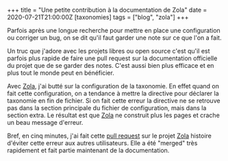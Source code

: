 +++
title = "Une petite contribution à la documentation de Zola"
date = 2020-07-21T21:00:00Z
[taxonomies]
tags = ["blog", "zola"]
+++

Parfois après une longue recherche pour mettre en place une configuration ou corriger un bug, on se dit qu'il faut garder une note sur ce que l'on a fait.

Un truc que j'adore avec les projets libres ou open source c'est qu'il est parfois plus rapide de faire une pull request sur la documentation officielle du projet que de se garder des notes. C'est aussi bien plus efficace et en plus tout le monde peut en bénéficier.

Avec [Zola](https://www.getzola.org/), j'ai butté sur la configuration de la taxonomie. En effet quand on fait cette configuration, on a tendance à mettre la directive pour déclarer la taxonomie en fin de fichier. Si on fait cette erreur la directive ne se retrouve pas dans la section principale du fichier de configuration, mais dans la section extra. Le résultat est que [Zola](https://www.getzola.org/) ne construit plus les pages et crache un beau message d'erreur.

Bref, en cinq minutes, j'ai fait cette [pull request](https://github.com/getzola/zola/pull/1095) sur le projet [Zola](https://www.getzola.org/) histoire d'éviter cette erreur aux autres utilisateurs. Elle a été "merged" très rapidement et fait partie maintenant de la documentation.
